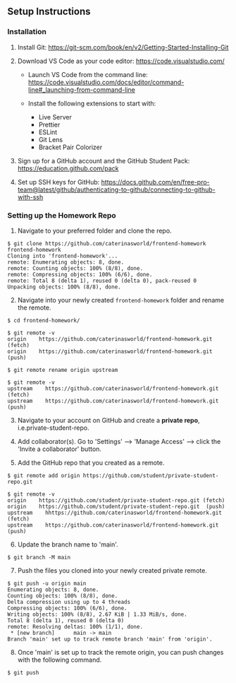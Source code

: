 ## Setup Instructions

### Installation

1. Install Git: https://git-scm.com/book/en/v2/Getting-Started-Installing-Git

2. Download VS Code as your code editor: https://code.visualstudio.com/

   - Launch VS Code from the command line: https://code.visualstudio.com/docs/editor/command-line#_launching-from-command-line

   - Install the following extensions to start with:
     - Live Server
     - Prettier
     - ESLint
     - Git Lens
     - Bracket Pair Colorizer

3. Sign up for a GitHub account and the GitHub Student Pack: https://education.github.com/pack

4. Set up SSH keys for GitHub: https://docs.github.com/en/free-pro-team@latest/github/authenticating-to-github/connecting-to-github-with-ssh

### Setting up the Homework Repo

1. Navigate to your preferred folder and clone the repo.

```console
$ git clone https://github.com/caterinasworld/frontend-homework frontend-homework
Cloning into 'frontend-homework'...
remote: Enumerating objects: 8, done.
remote: Counting objects: 100% (8/8), done.
remote: Compressing objects: 100% (6/6), done.
remote: Total 8 (delta 1), reused 0 (delta 0), pack-reused 0
Unpacking objects: 100% (8/8), done.
```

2. Navigate into your newly created `frontend-homework` folder and rename the remote.

```console
$ cd frontend-homework/

$ git remote -v
origin	  https://github.com/caterinasworld/frontend-homework.git (fetch)
origin	  https://github.com/caterinasworld/frontend-homework.git (push)

$ git remote rename origin upstream

$ git remote -v
upstream	https://github.com/caterinasworld/frontend-homework.git (fetch)
upstream	https://github.com/caterinasworld/frontend-homework.git (push)
```

3. Navigate to your account on GitHub and create a **private repo**, i.e.private-student-repo.

4. Add collaborator(s). Go to 'Settings' --> 'Manage Access' --> click the 'Invite a collaborator' button.

5. Add the GitHub repo that you created as a remote.

```console
$ git remote add origin https://github.com/student/private-student-repo.git

$ git remote -v
origin	  https://github.com/student/private-student-repo.git (fetch)
origin	  https://github.com/student/private-student-repo.git  (push)
upstream	hhttps://github.com/caterinasworld/frontend-homework.git (fetch)
upstream	https://github.com/caterinasworld/frontend-homework.git (push)
```

6. Update the branch name to 'main'.

```console
$ git branch -M main
```

7. Push the files you cloned into your newly created private remote.

```console
$ git push -u origin main
Enumerating objects: 8, done.
Counting objects: 100% (8/8), done.
Delta compression using up to 4 threads
Compressing objects: 100% (6/6), done.
Writing objects: 100% (8/8), 2.67 KiB | 1.33 MiB/s, done.
Total 8 (delta 1), reused 0 (delta 0)
remote: Resolving deltas: 100% (1/1), done.
 * [new branch]      main -> main
Branch 'main' set up to track remote branch 'main' from 'origin'.
```

8. Once 'main' is set up to track the remote origin, you can push changes with the following command.

```console
$ git push
```
